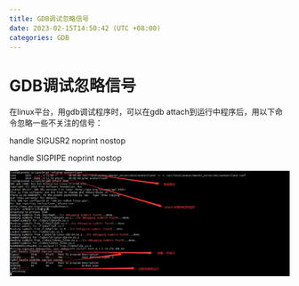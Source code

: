 ```yaml
---
title: GDB调试忽略信号
date: 2023-02-15T14:50:42 (UTC +08:00)
categories: GDB
---
```


# GDB调试忽略信号

在linux平台，用gdb调试程序时，可以在gdb attach到运行中程序后，用以下命令忽略一些不关注的信号：

handle SIGUSR2 noprint nostop

handle SIGPIPE noprint nostop

![](../Assets/GDB_1.png)